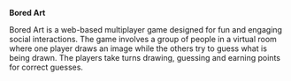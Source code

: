 <b>Bored Art</b>
<p>Bored Art is a web-based multiplayer game designed for fun and engaging social interactions. The game involves a group of people in a virtual room where one player draws an image while the others try to guess what is being drawn. The players take turns drawing, guessing and earning points for correct guesses. 
</p>
